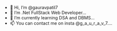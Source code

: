 - 👋 Hi, I’m @gauravpatil7
- 👀 I’m .Net FullStack Web Developer...
- 🌱 I’m currently learning DSA and DBMS...
- 📫 You can contact me on insta @g_a_u_r_a_v_7....

<!---
gauravpatil7/gauravpatil7 is a ✨ special ✨ repository because its `README.md` (this file) appears on your GitHub profile.
You can click the Preview link to take a look at your changes.
--->
